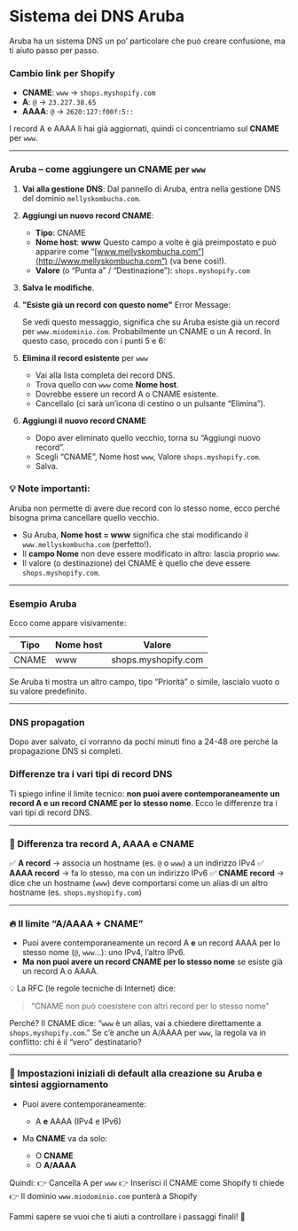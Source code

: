 # Sistema dei DNS Aruba

Aruba ha un sistema DNS un po’ particolare che può creare confusione, ma ti aiuto passo per passo.

### Cambio link per Shopify

* **CNAME**: `www` → `shops.myshopify.com`
* **A**: `@` → `23.227.38.65`
* **AAAA**: `@` → `2620:127:f00f:5::`

I record A e AAAA li hai già aggiornati, quindi ci concentriamo sul **CNAME** per `www`.

---

### Aruba – come aggiungere un CNAME per `www`

1. **Vai alla gestione DNS**:
   Dal pannello di Aruba, entra nella gestione DNS del dominio `mellyskombucha.com`.

2. **Aggiungi un nuovo record CNAME**:

   * **Tipo**: CNAME
   * **Nome host**: **www**
     Questo campo a volte è già preimpostato e può apparire come “[www.mellyskombucha.com”](http://www.mellyskombucha.com”) (va bene così!).
   * **Valore** (o “Punta a” / “Destinazione”): `shops.myshopify.com`

3. **Salva le modifiche**.

4. **"Esiste già un record con questo nome"** Error Message:

    Se vedi questo messaggio, significa che su Aruba esiste già un record per `www.miodominio.com`. Probabilmente un CNAME o un A record. In questo caso, procedo con i punti 5 e 6:

5. **Elimina il record esistente** per `www`

    * Vai alla lista completa dei record DNS.
    * Trova quello con `www` come **Nome host**.
    * Dovrebbe essere un record A o CNAME esistente.
    * Cancellalo (ci sarà un’icona di cestino o un pulsante “Elimina”).

6. **Aggiungi il nuovo record CNAME**

    * Dopo aver eliminato quello vecchio, torna su “Aggiungi nuovo record”.
    * Scegli “CNAME”, Nome host `www`, Valore `shops.myshopify.com`.
    * Salva.


### 💡 Note importanti:

Aruba non permette di avere due record con lo stesso nome, ecco perché bisogna prima cancellare quello vecchio.

* Su Aruba, **Nome host = www** significa che stai modificando il `www.mellyskombucha.com` (perfetto!).
* Il **campo Nome** non deve essere modificato in altro: lascia proprio `www`.
* Il valore (o destinazione) del CNAME è quello che deve essere `shops.myshopify.com`.

---

### Esempio Aruba

Ecco come appare visivamente:

| Tipo  | Nome host | Valore              |
| ----- | --------- | ------------------- |
| CNAME | www       | shops.myshopify.com |

Se Aruba ti mostra un altro campo, tipo “Priorità” o simile, lascialo vuoto o su valore predefinito.

---

### DNS propagation

Dopo aver salvato, ci vorranno da pochi minuti fino a 24-48 ore perché la propagazione DNS si completi.

### Differenze tra i vari tipi di record DNS

Ti spiego infine il limite tecnico: **non puoi avere contemporaneamente un record A e un record CNAME per lo stesso nome**. Ecco le differenze tra i vari tipi di record DNS.

---

### 📌 Differenza tra record A, AAAA e CNAME

✅ **A record** → associa un hostname (es. `@` o `www`) a un indirizzo IPv4
✅ **AAAA record** → fa lo stesso, ma con un indirizzo IPv6
✅ **CNAME record** → dice che un hostname (`www`) deve comportarsi come un alias di un altro hostname (es. `shops.myshopify.com`)

---

### 🔥 Il limite “A/AAAA + CNAME”

* Puoi avere contemporaneamente un record A **e** un record AAAA per lo stesso nome (`@`, `www`…): uno IPv4, l’altro IPv6.
* **Ma** **non puoi avere un record CNAME per lo stesso nome** se esiste già un record A o AAAA.

💡 La RFC (le regole tecniche di Internet) dice:

> "CNAME non può coesistere con altri record per lo stesso nome"

Perché?
Il CNAME dice: “`www` è un alias, vai a chiedere direttamente a `shops.myshopify.com`.”
Se c’è anche un A/AAAA per `www`, la regola va in conflitto: chi è il “vero” destinatario?

---

### 🔑 Impostazioni iniziali di default alla creazione su Aruba e sintesi aggiornamento

* Puoi avere contemporaneamente:

  * A **e** AAAA (IPv4 e IPv6)
* Ma **CNAME** va da solo:

  * O **CNAME**
  * O **A/AAAA**

Quindi:
👉 Cancella A per `www`
👉 Inserisci il CNAME come Shopify ti chiede
👉 Il dominio `www.miodominio.com` punterà a Shopify

Fammi sapere se vuoi che ti aiuti a controllare i passaggi finali! 🚀

